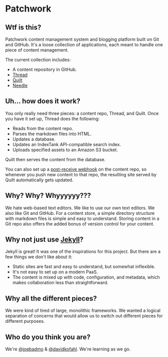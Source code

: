 Patchwork
=========

## Wtf is this?

Patchwork content management system and blogging platform built on Git and GitHub. It's a loose collection of applications, each meant to handle one piece of content management.  

The current collection includes:

* A content repository in GitHub.
* [Thread](https://github.com/joebadmo/patchwork-thread)
* [Quilt](https://github.com/joebadmo/patchwork-quilt)
* [Needle](https://github.com/joebadmo/patchwork-needle)

## Uh... how does it work?

You only really need three pieces: a content repo, Thread, and Quilt. Once you have it set up, Thread does the following: 

* Reads from the content repo.
* Parses the markdown files into HTML.
* Updates a database.
* Updates an IndexTank API-compatible search index.
* Uploads specified assets to an Amazon S3 bucket. 

Quilt then serves the content from the database.

You can also set up a [post-receive webhook](https://help.github.com/articles/post-receive-hooks) on the content repo, so whenever you push new content to that repo, the resulting site served by Quilt automatically gets updated. 

## Why? Why? Whyyyyyy???

We hate web-based text editors. We like to use our own text editors. We also like Git and GitHub. For a content store, a simple directory structure with markdown files is simple and easy to understand. Storing content in a Git repo also offers the added bonus of version control for your content.

## Why not just use [Jekyll](https://github.com/mojombo/jekyll)?

Jekyll is great! It was one of the inspirations for this project. But there are a few things we don't like about it:

* Static sites are fast and easy to understand, but somewhat inflexible.
* It's not easy to set up on a modern PaaS. 
* The content is mixed up with code, configuration, and metadata, which makes collaboration less than straightforward.

## Why all the different pieces? 

We were kind of tired of large, monolithic frameworks. We wanted a logical separation of concerns that would allow us to switch out different pieces for different purposes.

## Who do you think you are? 

We're [@joebadmo](https://github.com/joebadmo) & [@davidkofahl](https://github.com/davidkofahl). We're learning as we go.
